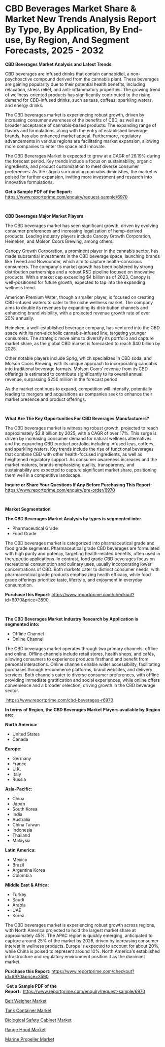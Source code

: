 <p><h1>CBD Beverages Market Share & Market New Trends Analysis Report By Type, By Application, By End-use, By Region, And Segment Forecasts, 2025 - 2032</h1></p><p><strong>CBD Beverages Market Analysis and Latest Trends</strong></p>
<p><p>CBD beverages are infused drinks that contain cannabidiol, a non-psychoactive compound derived from the cannabis plant. These beverages are gaining popularity due to their potential health benefits, including relaxation, stress relief, and anti-inflammatory properties. The growing trend of wellness-oriented products has significantly contributed to the rising demand for CBD-infused drinks, such as teas, coffees, sparkling waters, and energy drinks.</p><p>The CBD beverages market is experiencing robust growth, driven by increasing consumer awareness of the benefits of CBD, as well as a broader acceptance of cannabis-based products. The expanding range of flavors and formulations, along with the entry of established beverage brands, has also enhanced market appeal. Furthermore, regulatory advancements in various regions are facilitating market expansion, allowing more companies to enter the space and innovate.</p><p>The CBD Beverages Market is expected to grow at a CAGR of 26.19% during the forecast period. Key trends include a focus on sustainability, organic ingredients, and product customization to meet diverse consumer preferences. As the stigma surrounding cannabis diminishes, the market is poised for further expansion, inviting more investment and research into innovative formulations.</p></p>
<p><strong>Get a Sample PDF of the Report:&nbsp;</strong> <a href="https://www.reportprime.com/enquiry/request-sample/6970?utm_campaign=3116&utm_medium=2&utm_source=Github&utm_content=ia&utm_term=19032025&utm_id=cbd-beverages">https://www.reportprime.com/enquiry/request-sample/6970</a></p>
<p>&nbsp;</p>
<p><strong>CBD Beverages Major Market Players</strong></p>
<p><p>The CBD beverages market has seen significant growth, driven by evolving consumer preferences and increasing legalization of hemp-derived products. Leading industry players include Canopy Growth Corporation, Heineken, and Molson Coors Brewing, among others.</p><p>Canopy Growth Corporation, a prominent player in the cannabis sector, has made substantial investments in the CBD beverage space, launching brands like Tweed and Nowounder, which aim to capture health-conscious consumers. The company's market growth has been bolstered by strong distribution partnerships and a robust R&D pipeline focused on innovative products. With a market cap exceeding $4 billion as of 2023, Canopy is well-positioned for future growth, expected to tap into the expanding wellness trend.</p><p>American Premium Water, though a smaller player, is focused on creating CBD-infused waters to cater to the niche wellness market. The company aims to double its revenues by expanding its distribution channels and enhancing brand visibility, with a projected revenue growth rate of over 20% annually.</p><p>Heineken, a well-established beverage company, has ventured into the CBD space with its non-alcoholic cannabis-infused line, targeting younger consumers. The strategic move aims to diversify its portfolio and capture market share, as the global CBD market is forecasted to reach $40 billion by 2025.</p><p>Other notable players include Sprig, which specializes in CBD soda, and Molson Coors Brewing, with its unique approach to incorporating cannabis into traditional beverage formats. Molson Coors’ revenue from its CBD offerings is estimated to contribute significantly to its overall annual revenue, surpassing $250 million in the forecast period.</p><p>As the market continues to expand, competition will intensify, potentially leading to mergers and acquisitions as companies seek to enhance their market presence and product offerings.</p></p>
<p>&nbsp;</p>
<p><strong>What Are The Key Opportunities For CBD Beverages Manufacturers?</strong></p>
<p><p>The CBD beverages market is witnessing robust growth, projected to reach approximately $2.8 billion by 2025, with a CAGR of over 17%. This surge is driven by increasing consumer demand for natural wellness alternatives and the expanding CBD product portfolio, including infused teas, coffees, and sparkling waters. Key trends include the rise of functional beverages that combine CBD with other health-focused ingredients, as well as heightened regulatory support. As consumer awareness increases and the market matures, brands emphasizing quality, transparency, and sustainability are expected to capture significant market share, positioning them well in a competitive landscape.</p></p>
<p><strong>Inquire or Share Your Questions If Any Before Purchasing This Report:</strong> <a href="https://www.reportprime.com/enquiry/pre-order/6970?utm_campaign=3116&utm_medium=2&utm_source=Github&utm_content=ia&utm_term=19032025&utm_id=cbd-beverages">https://www.reportprime.com/enquiry/pre-order/6970</a></p>
<p>&nbsp;</p>
<p><strong>Market Segmentation</strong></p>
<p><strong>The CBD Beverages Market Analysis by types is segmented into:</strong></p>
<p><ul><li>Pharmaceutical Grade</li><li>Food Grade</li></ul></p>
<p><p>The CBD beverages market is categorized into pharmaceutical grade and food grade segments. Pharmaceutical grade CBD beverages are formulated with high purity and potency, targeting health-related benefits, often used in therapeutic applications. In contrast, food grade CBD beverages focus on recreational consumption and culinary uses, usually incorporating lower concentrations of CBD. Both markets cater to distinct consumer needs, with pharmaceutical grade products emphasizing health efficacy, while food grade offerings prioritize taste, lifestyle, and enjoyment in everyday consumption.</p></p>
<p><strong>Purchase this Report:&nbsp;</strong><a href="https://www.reportprime.com/checkout?id=6970&price=3590&utm_campaign=3116&utm_medium=2&utm_source=Github&utm_content=ia&utm_term=19032025&utm_id=cbd-beverages">https://www.reportprime.com/checkout?id=6970&price=3590</a></p>
<p>&nbsp;</p>
<p><strong>The CBD Beverages Market Industry Research by Application is segmented into:</strong></p>
<p><ul><li>Offline Channel</li><li>Online Channel</li></ul></p>
<p><p>The CBD beverages market operates through two primary channels: offline and online. Offline channels include retail stores, health shops, and cafés, allowing consumers to experience products firsthand and benefit from personal interactions. Online channels enable wider accessibility, facilitating purchases through e-commerce platforms, brand websites, and delivery services. Both channels cater to diverse consumer preferences, with offline providing immediate gratification and social experiences, while online offers convenience and a broader selection, driving growth in the CBD beverage sector.</p></p>
<p><a href="https://www.reportprime.com/cbd-beverages-r6970?utm_campaign=3116&utm_medium=2&utm_source=Github&utm_content=ia&utm_term=19032025&utm_id=cbd-beverages">&nbsp;https://www.reportprime.com/cbd-beverages-r6970</a></p>
<p><strong>In terms of Region, the CBD Beverages Market Players available by Region are:</strong></p>
<p>
    <p> <strong> North America: </strong>
        <ul>
            <li>United States</li>
            <li>Canada</li>
        </ul>
        </p> 
    <p> <strong> Europe: </strong>
        <ul>
            <li>Germany</li>
            <li>France</li>
            <li>U.K.</li>
            <li>Italy</li>
            <li>Russia</li>
        </ul>
        </p> 
    <p> <strong> Asia-Pacific: </strong>
        <ul>
            <li>China</li>
            <li>Japan</li>
            <li>South Korea</li>
            <li>India</li>
            <li>Australia</li>
            <li>China Taiwan</li>
            <li>Indonesia</li>
            <li>Thailand</li>
            <li>Malaysia</li>
        </ul>
        </p> 
    <p> <strong> Latin America: </strong>
        <ul>
            <li>Mexico</li>
            <li>Brazil</li>
            <li>Argentina Korea</li>
            <li>Colombia</li>
        </ul>
        </p> 
    <p> <strong> Middle East & Africa: </strong>
        <ul>
            <li>Turkey</li>
            <li>Saudi</li>
            <li>Arabia</li>
            <li>UAE</li>
            <li>Korea</li>
        </ul>
    </p>
    </p>
<p><p>The CBD beverages market is experiencing robust growth across regions, with North America projected to hold the largest market share at approximately 45%. The APAC region is quickly emerging, anticipated to capture around 25% of the market by 2026, driven by increasing consumer interest in wellness products. Europe is expected to account for about 20%, while China is poised to represent around 10%. North America's established infrastructure and regulatory environment position it as the dominant market.</p></p>
<p><strong>Purchase this Report: </strong><a href="https://www.reportprime.com/checkout?id=6970&price=3590&utm_campaign=3116&utm_medium=2&utm_source=Github&utm_content=ia&utm_term=19032025&utm_id=cbd-beverages">https://www.reportprime.com/checkout?id=6970&price=3590</a></p>
<p>&nbsp;<strong>Get a Sample PDF of the Report:&nbsp;&nbsp;</strong><a href="https://www.reportprime.com/enquiry/request-sample/6970?utm_campaign=3116&utm_medium=2&utm_source=Github&utm_content=ia&utm_term=19032025&utm_id=cbd-beverages">https://www.reportprime.com/enquiry/request-sample/6970</a></p>
<p><strong></strong></p>
<p><p><a href="https://www.linkedin.com/pulse/global-belt-weigher-market-insights-growth-pricing-b3svf?utm_campaign=3116&utm_medium=2&utm_source=Github&utm_content=ia&utm_term=19032025&utm_id=cbd-beverages">Belt Weigher Market</a></p><p><a href="https://www.linkedin.com/pulse/future-growth-prospects-tank-container-market-size-expected-ksjjf?utm_campaign=3116&utm_medium=2&utm_source=Github&utm_content=ia&utm_term=19032025&utm_id=cbd-beverages">Tank Container Market</a></p><p><a href="https://www.linkedin.com/pulse/biological-safety-cabinet-market-analysis-growth-forecast-wuodf?utm_campaign=3116&utm_medium=2&utm_source=Github&utm_content=ia&utm_term=19032025&utm_id=cbd-beverages">Biological Safety Cabinet Market</a></p><p><a href="https://www.linkedin.com/pulse/market-analysis-range-hood-markets-146-cagr-forecast-from-2025-snere?utm_campaign=3116&utm_medium=2&utm_source=Github&utm_content=ia&utm_term=19032025&utm_id=cbd-beverages">Range Hood Market</a></p><p><a href="https://www.linkedin.com/pulse/market-revenue-forecast-marine-propeller-industry-cagr-btuaf?utm_campaign=3116&utm_medium=2&utm_source=Github&utm_content=ia&utm_term=19032025&utm_id=cbd-beverages">Marine Propeller Market</a></p></p>